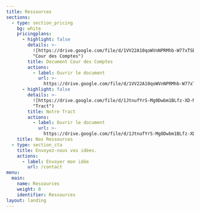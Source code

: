 ```yaml
---
title: Ressources
sections:
  - type: section_pricing
    bg: white
    pricingplans:
      - highlight: false
        details: >-
          ![https://drive.google.com/file/d/1VV22A10qoWVnNPRMhb-W77xTSBcZoanK/view?usp=sharing](/images/cour-des-comptes-recto.png
          "Cour des Comptes")
        title: Document Cour des Comptes
        actions:
          - label: Ouvrir le document
            url: >-
              https://drive.google.com/file/d/1VV22A10qoWVnNPRMhb-W77xTSBcZoanK/view?usp=sharing
      - highlight: false
        details: >-
          ![https://drive.google.com/file/d/1JtnufYrS-Mg0Dwbm1BLfz-XD-M5RL2XD/view](/images/tract-autrement-saint-jean-de-monts.png
          "Tract")
        title: Notre Tract
        actions:
          - label: Ouvrir le document
            url: >-
              https://drive.google.com/file/d/1JtnufYrS-Mg0Dwbm1BLfz-XD-M5RL2XD/view
    title: Nos Ressources
  - type: section_cta
    title: Envoyez-nous vos idées.
    actions:
      - label: Envoyer mon idée
        url: /contact
menu:
  main:
    name: Ressources
    weight: 8
    identifier: Ressources
layout: landing
---
```

